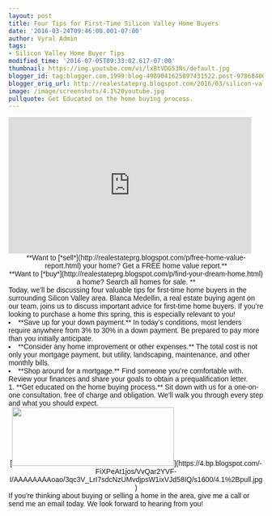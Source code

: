 ```yaml
---
layout: post
title: Four Tips for First-Time Silicon Valley Home Buyers
date: '2016-03-24T09:46:00.001-07:00'
author: Vyral Admin
tags:
- Silicon Valley Home Buyer Tips
modified_time: '2016-07-05T09:33:02.617-07:00'
thumbnail: https://img.youtube.com/vi/lxBtVDG53Ns/default.jpg
blogger_id: tag:blogger.com,1999:blog-4989041625897431522.post-978684005490137846
blogger_orig_url: http://realestateprg.blogspot.com/2016/03/silicon-valley-real-estate-first-time.html
image: /image/screenshots/4.1%20youtube.jpg
pullquote: Get Educated on the home buying process.
---
```


<div class='embed-container'><!--insert embed code here-->    <iframe 
width="480" height="270" src="https://www.youtube.com/embed/lxBtVDG53Ns" 
frameborder="0" allowfullscreen></iframe> <!--end--> 
<div style="text-align: center;"><span style="font-family: &quot;arial&quot; , 
&quot;helvetica&quot; , sans-serif;">**Want to 
[*sell*](http://realestateprg.blogspot.com/p/free-home-value-report.html) your 
home? Get a FREE home value report.**<div style="text-align: center;"><div 
style="text-align: center;"><span style="font-family: &quot;arial&quot; , 
&quot;helvetica&quot; , sans-serif;">**Want to 
[*buy*](http://realestateprg.blogspot.com/p/find-your-dream-home.html) a home? 
Search all homes for sale. **<div style="text-align: center;"> 
<div style="text-align: left;"><span style="font-family: &quot;arial&quot; , 
&quot;helvetica&quot; , sans-serif;">Today, we’ll be discussing four valuable 
tips for first-time home buyers in the surrounding Silicon Valley area. Blanca 
Medellin, a real estate buying agent on our team, joins us to discuss 
important advice for first-time home buyers. If you’re looking to purchase a 
home this spring, this is especially relevant to you! <div style="text-align: 
left;"><li><span style="font-family: &quot;arial&quot; , &quot;helvetica&quot; 
, sans-serif;">**Save up for your down payment.** In today’s conditions, most 
lenders require anywhere from 3% to 30% in a down payment. Be prepared to pay 
more than you initially anticipate.<span style="font-family: &quot;arial&quot; 
, &quot;helvetica&quot; , sans-serif;"> 
</li><li><span style="font-family: &quot;arial&quot; , &quot;helvetica&quot; , 
sans-serif;">**Consider any home improvement or other expenses.** The total 
cost is not only your mortgage payment, but utility, landscaping, maintenance, 
and other monthly bills.<span style="font-family: &quot;arial&quot; , 
&quot;helvetica&quot; , sans-serif;"> 
</li><li><span style="font-family: &quot;arial&quot; , &quot;helvetica&quot; , 
sans-serif;">**Shop around for a mortgage.** Find someone you’re comfortable 
with. Review your finances and share your goals to obtain a prequalification 
letter.<span style="font-family: &quot;arial&quot; , &quot;helvetica&quot; , 
sans-serif;"> 
</li>1. <span style="font-family: &quot;arial&quot; , &quot;helvetica&quot; , 
sans-serif;">**Get educated on the home buying process.** Sit down with us for 
a one-on-one consultation, free of charge and obligation. We’ll walk you 
through every step and what you should expect. 
<div style="text-align: left;"><div class="separator" style="clear: both; 
text-align: center;">[<img border="0" height="116" 
src="https://4.bp.blogspot.com/-FiXPeAt1jos/VvQar2YVF-I/AAAAAAAAoao/3qc3V_LrI7sdcNzUMvdjpsW1ixVJd58IQ/s320/4.1%2Bpull.jpg" 
width="320" 
/>](https://4.bp.blogspot.com/-FiXPeAt1jos/VvQar2YVF-I/AAAAAAAAoao/3qc3V_LrI7sdcNzUMvdjpsW1ixVJd58IQ/s1600/4.1%2Bpull.jpg) 
<div style="text-align: left;"><span style="font-family: &quot;arial&quot; , 
&quot;helvetica&quot; , sans-serif;">If you’re thinking about buying or 
selling a home in the area, give me a call or send me an email today. We look 
forward to hearing from you!<span style="font-family: &quot;arial&quot; , 
&quot;helvetica&quot; , sans-serif;"><b> 
</b><span style="font-family: &quot;arial&quot; , &quot;helvetica&quot; , 
sans-serif;"> 